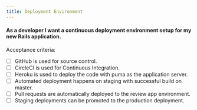 ```yaml
---
title: Deployment Environment
---
```


#### As a developer I want a continuous deployment environment setup for my new Rails application.

Acceptance criteria:
- [ ] GitHub is used for source control.
- [ ] CircleCI is used for Continuous Integration.
- [ ] Heroku is used to deploy the code with puma as the application server.
- [ ] Automated deployment happens on staging with successful build on master.
- [ ] Pull requests are automatically deployed to the review app environment.
- [ ] Staging deployments can be promoted to the production deployment.
